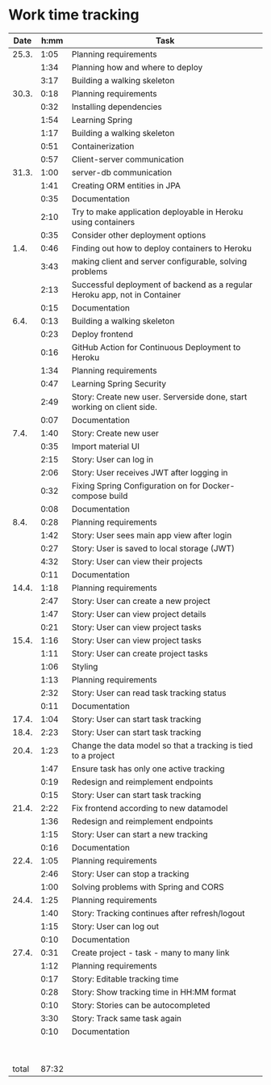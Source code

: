 # Work time tracking

| Date  | h:mm  | Task                                                                       |
| ----- | ----- | -------------------------------------------------------------------------- |
| 25.3. | 1:05  | Planning requirements                                                      |
|       | 1:34  | Planning how and where to deploy                                           |
|       | 3:17  | Building a walking skeleton                                                |
| 30.3. | 0:18  | Planning requirements                                                      |
|       | 0:32  | Installing dependencies                                                    |
|       | 1:54  | Learning Spring                                                            |
|       | 1:17  | Building a walking skeleton                                                |
|       | 0:51  | Containerization                                                           |
|       | 0:57  | Client-server communication                                                |
| 31.3. | 1:00  | server-db communication                                                    |
|       | 1:41  | Creating ORM entities in JPA                                               |
|       | 0:35  | Documentation                                                              |
|       | 2:10  | Try to make application deployable in Heroku using containers              |
|       | 0:35  | Consider other deployment options                                          |
| 1.4.  | 0:46  | Finding out how to deploy containers to Heroku                             |
|       | 3:43  | making client and server configurable, solving problems                    |
|       | 2:13  | Successful deployment of backend as a regular Heroku app, not in Container |
|       | 0:15  | Documentation                                                              |
| 6.4.  | 0:13  | Building a walking skeleton                                                |
|       | 0:23  | Deploy frontend                                                            |
|       | 0:16  | GitHub Action for Continuous Deployment to Heroku                          |
|       | 1:34  | Planning requirements                                                      |
|       | 0:47  | Learning Spring Security                                                   |
|       | 2:49  | Story: Create new user. Serverside done, start working on client side.     |
|       | 0:07  | Documentation                                                              |
| 7.4.  | 1:40  | Story: Create new user                                                     |
|       | 0:35  | Import material UI                                                         |
|       | 2:15  | Story: User can log in                                                     |
|       | 2:06  | Story: User receives JWT after logging in                                  |
|       | 0:32  | Fixing Spring Configuration on for Docker-compose build                    |
|       | 0:08  | Documentation                                                              |
| 8.4.  | 0:28  | Planning requirements                                                      |
|       | 1:42  | Story: User sees main app view after login                                 |
|       | 0:27  | Story: User is saved to local storage (JWT)                                |
|       | 4:32  | Story: User can view their projects                                        |
|       | 0:11  | Documentation                                                              |
| 14.4. | 1:18  | Planning requirements                                                      |
|       | 2:47  | Story: User can create a new project                                       |
|       | 1:47  | Story: User can view project details                                       |
|       | 0:21  | Story: User can view project tasks                                         |
| 15.4. | 1:16  | Story: User can view project tasks                                         |
|       | 1:11  | Story: User can create project tasks                                       |
|       | 1:06  | Styling                                                                    |
|       | 1:13  | Planning requirements                                                      |
|       | 2:32  | Story: User can read task tracking status                                  |
|       | 0:11  | Documentation                                                              |
| 17.4. | 1:04  | Story: User can start task tracking                                        |
| 18.4. | 2:23  | Story: User can start task tracking                                        |
| 20.4. | 1:23  | Change the data model so that a tracking is tied to a project              |
|       | 1:47  | Ensure task has only one active tracking                                   |
|       | 0:19  | Redesign and reimplement endpoints                                         |
|       | 0:15  | Story: User can start task tracking                                        |
| 21.4. | 2:22  | Fix frontend according to new datamodel                                    |
|       | 1:36  | Redesign and reimplement endpoints                                         |
|       | 1:15  | Story: User can start a new tracking                                       |
|       | 0:16  | Documentation                                                              |
| 22.4. | 1:05  | Planning requirements                                                      |
|       | 2:46  | Story: User can stop a tracking                                            |
|       | 1:00  | Solving problems with Spring and CORS                                      |
| 24.4. | 1:25  | Planning requirements                                                      |
|       | 1:40  | Story: Tracking continues after refresh/logout                             |
|       | 1:15  | Story: User can log out                                                    |
|       | 0:10  | Documentation                                                              |
| 27.4. | 0:31  | Create project - task - many to many link                                  |
|       | 1:12  | Planning requirements                                                      |
|       | 0:17  | Story: Editable tracking time                                              |
|       | 0:28  | Story: Show tracking time in HH:MM format                                  |
|       | 0:10  | Story: Stories can be autocompleted                                        |
|       | 3:30  | Story: Track same task again                                               |
|       | 0:10  | Documentation                                                              |
|       |       |                                                                            |
|       |       |                                                                            |
|       |       |                                                                            |
|       |       |                                                                            |
|       |       |                                                                            |
|       |       |                                                                            |
|       |       |                                                                            |
|       |       |                                                                            |
| total | 87:32 |                                                                            |
